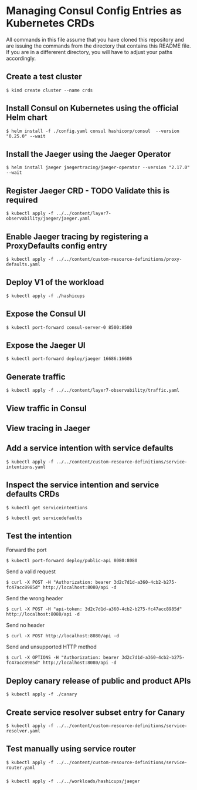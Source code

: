 # Managing Consul Config Entries as Kubernetes CRDs

All commands in this file assume that you have cloned this repository and are
issuing the commands from the directory that contains this README file. If you
are in a differerent directory, you will have to adjust your paths accordingly.


## Create a test cluster

```shell-session
$ kind create cluster --name crds
```

## Install Consul on Kubernetes using the official Helm chart

```shell-session
$ helm install -f ./config.yaml consul hashicorp/consul  --version "0.25.0" --wait
```

## Install the Jaeger using the Jaeger Operator

```shell-session
$ helm install jaeger jaegertracing/jaeger-operator --version "2.17.0" --wait
```

## Register Jaeger CRD - TODO Validate this is required

```shell-session
$ kubectl apply -f ../../content/layer7-observability/jaeger/jaeger.yaml
```

## Enable Jaeger tracing by registering a ProxyDefaults config entry

```shell-session
$ kubectl apply -f ../../content/custom-resource-definitions/proxy-defaults.yaml
```

## Deploy V1 of the workload

```shell-session
$ kubectl apply -f ./hashicups
```

## Expose the Consul UI

```shell-session
$ kubectl port-forward consul-server-0 8500:8500
```

## Expose the Jaeger UI

```shell-session
$ kubectl port-forward deploy/jaeger 16686:16686
```

## Generate traffic

```shell-session
$ kubectl apply -f ../../content/layer7-observability/traffic.yaml
```

## View traffic in Consul

## View tracing in Jaeger

## Add a service intention with service defaults

```shell-session
$ kubectl apply -f ../../content/custom-resource-definitions/service-intentions.yaml
```

## Inspect the service intention and service defaults CRDs

```shell-session
$ kubectl get serviceintentions
```

```shell-session
$ kubectl get servicedefaults
```

## Test the intention

Forward the port

```shell-session
$ kubectl port-forward deploy/public-api 8080:8080
```

Send a valid request

```shell-session
$ curl -X POST -H "Authorization: bearer 3d2c7d1d-a360-4cb2-b275-fc47acc8985d" http://localhost:8080/api -d
```

Send the wrong header

```shell-session
$ curl -X POST -H "api-token: 3d2c7d1d-a360-4cb2-b275-fc47acc8985d" http://localhost:8080/api -d
```

Send no header

```shell-session
$ curl -X POST http://localhost:8080/api -d
```

Send and unsupported HTTP method

```shell-session
$ curl -X OPTIONS -H "Authorization: bearer 3d2c7d1d-a360-4cb2-b275-fc47acc8985d" http://localhost:8080/api -d
```

## Deploy canary release of public and product APIs

```shell-session
$ kubectl apply -f ./canary
```

## Create service resolver subset entry for Canary

```shell-session
$ kubectl apply -f ../../content/custom-resource-definitions/service-resolver.yaml
```

## Test manually using service router

```shell-session
$ kubectl apply -f ../../content/custom-resource-definitions/service-router.yaml
```



###


```shell-session
$ kubectl apply -f ../../workloads/hashicups/jaeger
```

